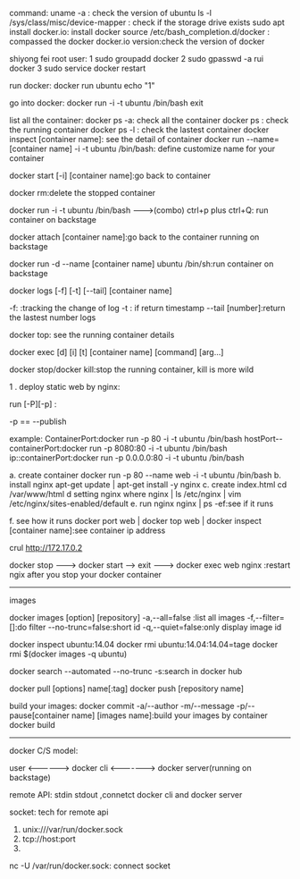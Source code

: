 command:
uname -a : check the version of ubuntu
ls -l /sys/class/misc/device-mapper : check if the storage drive exists
sudo apt install docker.io: install docker
source /etc/bash_completion.d/docker : compassed the docker
docker.io version:check the version of docker

shiyong fei root user:
1 sudo groupadd docker
2 sudo gpasswd -a rui docker
3 sudo service docker restart

run docker:
docker run ubuntu echo "1"

go into docker:
docker run -i -t ubuntu /bin/bash
exit 

list all the container:
docker ps -a: check all the container
docker ps : check the running container
docker ps -l : check the lastest container
docker inspect [container name]: see the detail of container
docker run --name=[container name] -i -t ubuntu /bin/bash: define customize name for your container

docker start [-i] [container name]:go back to container

docker rm:delete the stopped container

docker run -i -t ubuntu /bin/bash --->(combo) ctrl+p plus ctrl+Q: run container on backstage

docker attach [container name]:go back to the container running on backstage


docker run -d --name [container name] ubuntu /bin/sh:run container on backstage

docker logs [-f] [-t] [--tail] [container name]

-f: :tracking the change of log
-t : if return timestamp 
--tail [number]:return the lastest number logs

docker top: see the running container details

docker exec [d] [i] [t] [container name] [command] [arg...]

docker stop/docker kill:stop the running container, kill is more wild


1 . deploy static web by nginx:

run [-P][-p] :

-p == --publish

example: 
ContainerPort:docker run -p 80 -i -t ubuntu /bin/bash
hostPort--containerPort:docker run -p 8080:80 -i -t ubuntu /bin/bash
ip::containerPort:docker run -p 0.0.0.0:80 -i -t ubuntu /bin/bash


a. create container
docker run -p 80 --name web -i -t ubuntu /bin/bash
b. install nginx
apt-get update |  apt-get install -y nginx
c. create index.html
cd 	/var/www/html
d setting nginx
where nginx  | ls /etc/nginx | vim /etc/nginx/sites-enabled/default
e. run nginx
nginx | ps -ef:see if it runs

f. see how it runs
docker port web | docker top web | docker inspect [container name]:see container ip address

crul http://172.17.0.2

docker stop ---> docker start --> exit ---> docker exec web nginx :restart ngix after you stop your docker container





------------------------------

images

docker images [option]  [repository]
-a,--all=false :list all images
-f,--filter=[]:do filter
--no-trunc=false:short id
-q,--quiet=false:only display image id

docker inspect ubuntu:14.04
docker rmi ubuntu:14.04:14.04=tage 
docker rmi $(docker images -q ubuntu)


docker search --automated  --no-trunc  -s:search in docker hub

docker pull [options] name[:tag]
docker push [repository name]


build your images:
docker commit -a/--author -m/--message -p/--pause[container name] [images name]:build your images by container 
docker build

---------------------------

docker C/S model:

user <------> docker cli <------->  docker server(running on backstage)

remote API: stdin stdout ,connetct docker cli and docker server

socket: tech for remote api
1. unix:///var/run/docker.sock
2. tcp://host:port
3. 


nc -U /var/run/docker.sock: connect socket





